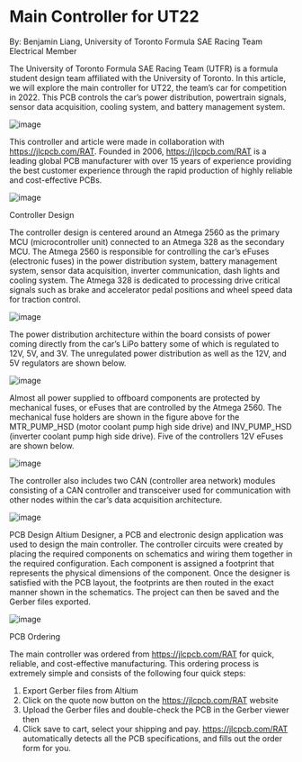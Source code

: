 # Main Controller for UT22

By: Benjamin Liang, University of Toronto Formula SAE Racing Team Electrical Member

The University of Toronto Formula SAE Racing Team (UTFR) is a formula student design team affiliated with the University of Toronto. In this article, we will explore the main controller for UT22, the team’s car for competition in 2022. This PCB controls the car’s power distribution, powertrain signals, sensor data acquisition, cooling system, and battery management system.

![image](https://user-images.githubusercontent.com/82067858/147109720-74ea52db-8d4e-44a3-a0c4-77e4b8366732.png)

This controller and article were made in collaboration with  https://jlcpcb.com/RAT. Founded in 2006,  https://jlcpcb.com/RAT is a leading global PCB manufacturer with over 15 years of experience providing the best customer experience through the rapid production of highly reliable and cost-effective PCBs.

![image](https://user-images.githubusercontent.com/82067858/147109743-40eabf92-b9cf-4ee2-92ed-464ab6ecb206.png)

Controller Design

The controller design is centered around an Atmega 2560 as the primary MCU (microcontroller unit) connected to an Atmega 328 as the secondary MCU. The Atmega 2560 is responsible for controlling the car’s eFuses (electronic fuses) in the power distribution system, battery management system, sensor data acquisition, inverter communication, dash lights and cooling system. The Atmega 328 is dedicated to processing drive critical signals such as brake and accelerator pedal positions and wheel speed data for traction control.

![image](https://user-images.githubusercontent.com/82067858/147109778-b2a0bc5e-d762-4b36-9f88-aa8d48592cd6.png)

The power distribution architecture within the board consists of power coming directly from the car’s LiPo battery some of which is regulated to 12V, 5V, and 3V. The unregulated power distribution as well as the 12V, and 5V regulators are shown below.

![image](https://user-images.githubusercontent.com/82067858/147109803-79dc60cd-afc9-4ca3-91ab-e7819ea7deaa.png)

Almost all power supplied to offboard components are protected by mechanical fuses, or eFuses that are controlled by the Atmega 2560. The mechanical fuse holders are shown in the figure above for the MTR_PUMP_HSD (motor coolant pump high side drive) and INV_PUMP_HSD (inverter coolant pump high side drive). Five of the controllers 12V eFuses are shown below.

![image](https://user-images.githubusercontent.com/82067858/147109826-ce5cedbf-e468-4543-a8c1-559c8e2f5450.png)

The controller also includes two CAN (controller area network) modules consisting of a CAN controller and transceiver used for communication with other nodes within the car’s data acquisition architecture.

![image](https://user-images.githubusercontent.com/82067858/147109843-5fb27407-0c7e-4e90-a4fc-2a6fb99a728c.png)

PCB Design
Altium Designer, a PCB and electronic design application was used to design the main controller. The controller circuits were created by placing the required components on schematics and wiring them together in the required configuration. Each component is assigned a footprint that represents the physical dimensions of the component. Once the designer is satisfied with the PCB layout, the footprints are then routed in the exact manner shown in the schematics. The project can then be saved and the Gerber files exported.

![image](https://user-images.githubusercontent.com/82067858/147109863-4891238d-ed5f-416d-b2e9-f25141fa08cc.png)

PCB Ordering

The main controller was ordered from  https://jlcpcb.com/RAT for quick, reliable, and cost-effective manufacturing. This ordering process is extremely simple and consists of the following four quick steps:
1.	Export Gerber files from Altium
2.	Click on the quote now button on the  https://jlcpcb.com/RAT website
3.	Upload the Gerber files and double-check the PCB in the Gerber viewer then
4.	Click save to cart, select your shipping and pay.
 https://jlcpcb.com/RAT automatically detects all the PCB specifications, and fills out the order form for you.
